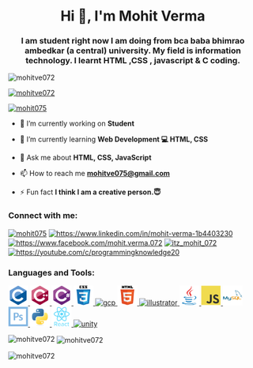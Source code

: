 <h1 align="center">Hi 👋, I'm Mohit Verma</h1>
<h3 align="center">I am student right now I am doing from bca baba bhimrao ambedkar (a central) university. My field is information technology. I learnt HTML ,CSS , javascript & C coding.</h3>

<p align="left"> <img src="https://komarev.com/ghpvc/?username=mohitve072&label=Profile%20views&color=0e75b6&style=flat" alt="mohitve072" /> </p>

<p align="left"> <a href="https://github.com/ryo-ma/github-profile-trophy"><img src="https://github-profile-trophy.vercel.app/?username=mohitve072" alt="mohitve072" /></a> </p>

<p align="left"> <a href="https://twitter.com/mohit075" target="blank"><img src="https://img.shields.io/twitter/follow/mohit075?logo=twitter&style=for-the-badge" alt="mohit075" /></a> </p>

- 🔭 I’m currently working on **Student**

- 🌱 I’m currently learning **Web Development 💻 HTML, CSS**

- 💬 Ask me about **HTML, CSS, JavaScript**

- 📫 How to reach me **mohitve075@gmail.com**

- ⚡ Fun fact **I think I am a creative person.😇**

<h3 align="left">Connect with me:</h3>
<p align="left">
<a href="https://twitter.com/mohit075" target="blank"><img align="center" src="https://raw.githubusercontent.com/rahuldkjain/github-profile-readme-generator/master/src/images/icons/Social/twitter.svg" alt="mohit075" height="30" width="40" /></a>
<a href="https://linkedin.com/in/https://www.linkedin.com/in/mohit-verma-1b4403230" target="blank"><img align="center" src="https://raw.githubusercontent.com/rahuldkjain/github-profile-readme-generator/master/src/images/icons/Social/linked-in-alt.svg" alt="https://www.linkedin.com/in/mohit-verma-1b4403230" height="30" width="40" /></a>
<a href="https://fb.com/https://www.facebook.com/mohit.verma.072" target="blank"><img align="center" src="https://raw.githubusercontent.com/rahuldkjain/github-profile-readme-generator/master/src/images/icons/Social/facebook.svg" alt="https://www.facebook.com/mohit.verma.072" height="30" width="40" /></a>
<a href="https://instagram.com/itz_mohit_072" target="blank"><img align="center" src="https://raw.githubusercontent.com/rahuldkjain/github-profile-readme-generator/master/src/images/icons/Social/instagram.svg" alt="itz_mohit_072" height="30" width="40" /></a>
<a href="https://www.youtube.com/c/https://youtube.com/c/programmingknowledge20" target="blank"><img align="center" src="https://raw.githubusercontent.com/rahuldkjain/github-profile-readme-generator/master/src/images/icons/Social/youtube.svg" alt="https://youtube.com/c/programmingknowledge20" height="30" width="40" /></a>
</p>

<h3 align="left">Languages and Tools:</h3>
<p align="left"> <a href="https://www.cprogramming.com/" target="_blank" rel="noreferrer"> <img src="https://raw.githubusercontent.com/devicons/devicon/master/icons/c/c-original.svg" alt="c" width="40" height="40"/> </a> <a href="https://www.w3schools.com/cpp/" target="_blank" rel="noreferrer"> <img src="https://raw.githubusercontent.com/devicons/devicon/master/icons/cplusplus/cplusplus-original.svg" alt="cplusplus" width="40" height="40"/> </a> <a href="https://www.w3schools.com/cs/" target="_blank" rel="noreferrer"> <img src="https://raw.githubusercontent.com/devicons/devicon/master/icons/csharp/csharp-original.svg" alt="csharp" width="40" height="40"/> </a> <a href="https://www.w3schools.com/css/" target="_blank" rel="noreferrer"> <img src="https://raw.githubusercontent.com/devicons/devicon/master/icons/css3/css3-original-wordmark.svg" alt="css3" width="40" height="40"/> </a> <a href="https://cloud.google.com" target="_blank" rel="noreferrer"> <img src="https://www.vectorlogo.zone/logos/google_cloud/google_cloud-icon.svg" alt="gcp" width="40" height="40"/> </a> <a href="https://www.w3.org/html/" target="_blank" rel="noreferrer"> <img src="https://raw.githubusercontent.com/devicons/devicon/master/icons/html5/html5-original-wordmark.svg" alt="html5" width="40" height="40"/> </a> <a href="https://www.adobe.com/in/products/illustrator.html" target="_blank" rel="noreferrer"> <img src="https://www.vectorlogo.zone/logos/adobe_illustrator/adobe_illustrator-icon.svg" alt="illustrator" width="40" height="40"/> </a> <a href="https://www.java.com" target="_blank" rel="noreferrer"> <img src="https://raw.githubusercontent.com/devicons/devicon/master/icons/java/java-original.svg" alt="java" width="40" height="40"/> </a> <a href="https://developer.mozilla.org/en-US/docs/Web/JavaScript" target="_blank" rel="noreferrer"> <img src="https://raw.githubusercontent.com/devicons/devicon/master/icons/javascript/javascript-original.svg" alt="javascript" width="40" height="40"/> </a> <a href="https://www.mysql.com/" target="_blank" rel="noreferrer"> <img src="https://raw.githubusercontent.com/devicons/devicon/master/icons/mysql/mysql-original-wordmark.svg" alt="mysql" width="40" height="40"/> </a> <a href="https://www.photoshop.com/en" target="_blank" rel="noreferrer"> <img src="https://raw.githubusercontent.com/devicons/devicon/master/icons/photoshop/photoshop-line.svg" alt="photoshop" width="40" height="40"/> </a> <a href="https://www.python.org" target="_blank" rel="noreferrer"> <img src="https://raw.githubusercontent.com/devicons/devicon/master/icons/python/python-original.svg" alt="python" width="40" height="40"/> </a> <a href="https://reactjs.org/" target="_blank" rel="noreferrer"> <img src="https://raw.githubusercontent.com/devicons/devicon/master/icons/react/react-original-wordmark.svg" alt="react" width="40" height="40"/> </a> <a href="https://unity.com/" target="_blank" rel="noreferrer"> <img src="https://www.vectorlogo.zone/logos/unity3d/unity3d-icon.svg" alt="unity" width="40" height="40"/> </a> </p>

<p><img align="left" src="https://github-readme-stats.vercel.app/api/top-langs?username=mohitve072&show_icons=true&locale=en&layout=compact" alt="mohitve072" /></p>

<p>&nbsp;<img align="center" src="https://github-readme-stats.vercel.app/api?username=mohitve072&show_icons=true&locale=en" alt="mohitve072" /></p>

<p><img align="center" src="https://github-readme-streak-stats.herokuapp.com/?user=mohitve072&" alt="mohitve072" /></p>

